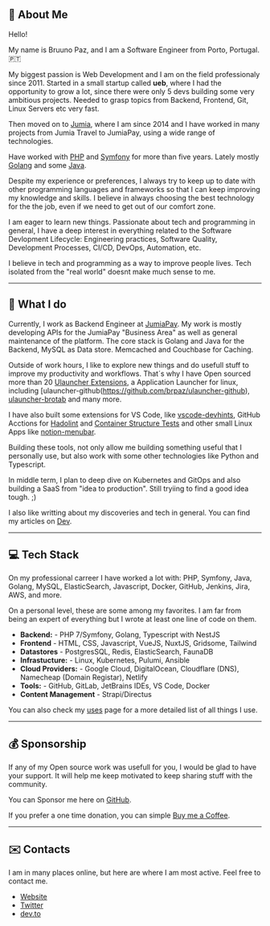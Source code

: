 ## 👋 About Me 

Hello!

My name is Bruuno Paz, and I am a Software Engineer from Porto, Portugal. 🇵🇹

My biggest passion is Web Development and I am on the field professionaly since 2011. Started in a small startup called **ueb**, where I had the opportunity to grow a lot, since there were only 5 devs building some very ambitious projects. Needed to grasp topics from Backend, Frontend, Git, Linux Servers etc very fast.

Then moved on to [Jumia](https://group.jumia.com/), where I am since 2014 and I have worked in many projects from Jumia Travel to JumiaPay, using a wide range of technologies.

Have worked with [PHP](https://www.php.net/) and [Symfony](https://symfony.com/) for more than five years. Lately mostly [Golang](https://golang.org/) and some [Java](https://docs.oracle.com/javase/7/docs/technotes/guides/language/).

Despite my experience or preferences, I always try to keep up to date with other programming languages and frameworks so that I can keep improving my knowledge and skills. I believe in always choosing the best technology for the the job, even if we need to get out of our comfort zone.

I am eager to learn new things. Passionate about tech and programming in general, I have a deep interest in everything related to the Software Devlopment Lifecycle: Engineering practices, Software Quality, Development Processes, CI/CD, DevOps, Automation, etc.

I believe in tech and programming as a way to improve people lives. Tech isolated from the "real world" doesnt make much sense to me.

---

## :briefcase: What I do

Currently, I work as Backend Engineer at [JumiaPay](https://pay.jumia.com.ng). My work is mostly developing APIs for the JumiaPay "Business Area" as well as general maintenance of the platform. The core stack is Golang and Java for the Backend, MySQL as Data store. Memcached and Couchbase for Caching.

Outside of work hours, I like to explore new things and do usefull stuff to improve my productivity and workflows. That´s why I have Open sourced more than 20 [Ulauncher Extensions](https://ext.ulauncher.io/), a Application Launcher for linux, including [ulauncher-github(https://github.com/brpaz/ulauncher-github), [ulauncher-brotab](https://ext.ulauncher.io/-/github-brpaz-ulauncher-brotab) and many more.

I have also built some extensions for VS Code, like [vscode-devhints](https://marketplace.visualstudio.com/items?itemName=brpaz.devhints), GitHub Acctions for [Hadolint](https://github.com/brpaz/hadolint-action) and [Container Structure Tests](https://github.com/brpaz/structure-tests-action) and other small Linux Apps like [notion-menubar](https://github.com/brpaz/notion-menubar).

Building these tools, not only allow me building something useful that I personally use, but also work with some other technologies like Python and Typescript.

In middle term, I plan to deep dive on Kubernetes and GitOps and also building a SaaS from "idea to production". Still tryiing to find a good idea tough. ;)

I also like writting about my discoveries and tech in general. You can find my articles on [Dev](https://dev.to/brpaz).

---

## :computer: Tech Stack

On my professional carreer I have worked a lot with: PHP, Symfony, Java, Golang, MySQL, ElasticSearch, Javascript, Docker, GitHub, Jenkins, Jira, AWS, and more.

On a personal level, these are some among my favorites. I am far from being an expert of everything but I wrote at least one line of code on them.

* **Backend:** - PHP 7/Symfony, Golang, Typescript with NestJS
* **Frontend** - HTML, CSS, Javascript, VueJS, NuxtJS, Gridsome, Tailwind
* **Datastores** - PostgresSQL, Redis, ElasticSearch, FaunaDB
* **Infrastucture:** - Linux, Kubernetes, Pulumi, Ansible
* **Cloud Providers:** - Google Cloud, DigitalOcean, Cloudflare (DNS), Namecheap (Domain Registar), Netlify
* **Tools:** - GitHub, GitLab, JetBrains IDEs, VS Code, Docker
* **Content Management** - Strapi/Directus

You can also check my [uses](https://brunopaz.dev/uses/) page for a more detailed list of all things I use.

---

## 💰 Sponsorship

If any of my Open source work was usefull for you, I would be glad to have your support. It will help me keep motivated to keep sharing stuff with the community.

You can Sponsor me here on [GitHub](https://github.com/sponsors/brpaz).

If you prefer a one time donation, you can simple [Buy me a Coffee](https://www.buymeacoffee.com/Z1Bu6asGV).

---

## :envelope: Contacts

I am in many places online, but here are where I am most active. Feel free to contact me.

* [Website](https://brunopaz.dev)
* [Twitter](https://twitter.com/brunopaz88)
* [dev.to](https://dev.to/brpaz)

